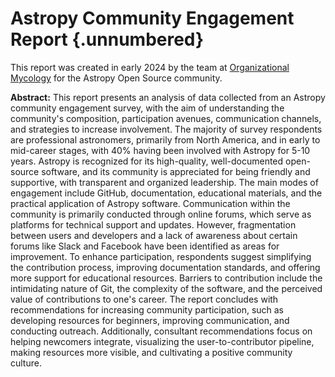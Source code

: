 # Astropy Community Engagement Report {.unnumbered}

This report was created in early 2024 by the team 
at [Organizational Mycology](https://orgmycology.com) for the Astropy Open Source community. 

**Abstract:** This report presents an analysis of data collected from an Astropy community engagement survey, with the aim of understanding the community's composition, participation avenues, communication channels, and strategies to increase involvement. The majority of survey respondents are professional astronomers, primarily from North America, and in early to mid-career stages, with 40% having been involved with Astropy for 5-10 years. Astropy is recognized for its high-quality, well-documented open-source software, and its community is appreciated for being friendly and supportive, with transparent and organized leadership. The main modes of engagement include GitHub, documentation, educational materials, and the practical application of Astropy software. Communication within the community is primarily conducted through online forums, which serve as platforms for technical support and updates. However, fragmentation between users and developers and a lack of awareness about certain forums like Slack and Facebook have been identified as areas for improvement. To enhance participation, respondents suggest simplifying the contribution process, improving documentation standards, and offering more support for educational resources. Barriers to contribution include the intimidating nature of Git, the complexity of the software, and the perceived value of contributions to one's career. The report concludes with recommendations for increasing community participation, such as developing resources for beginners, improving communication, and conducting outreach. Additionally, consultant recommendations focus on helping newcomers integrate, visualizing the user-to-contributor pipeline, making resources more visible, and cultivating a positive community culture.
